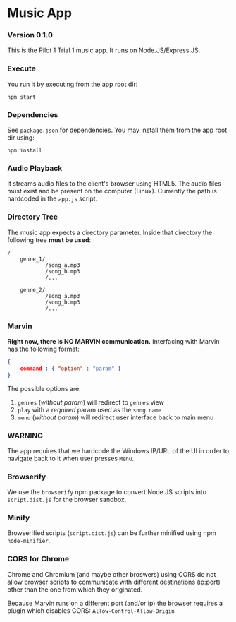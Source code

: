 # Music App
### Version 0.1.0

This is the Pilot 1 Trial 1 music app.
It runs on Node.JS/Express.JS.

### Execute

You run it by executing from the app root dir:

`npm start`

### Dependencies

See `package.json` for dependencies.
You may install them from the  app root dir using:

`npm install`

### Audio Playback

It streams audio files to the client's browser using HTML5.
The audio files must exist and be present on the computer (Linux).
Currently the path is hardcoded in the `app.js` script.

### Directory Tree

The music app expects a directory parameter.
Inside that directory the following tree **must be used**:

```
/
    genre_1/
            /song_a.mp3
            /song_b.mp3
            /...

    genre_2/
            /song_a.mp3
            /song_b.mp3
            /...
```

### Marvin

**Right now, there is NO MARVIN communication.**
Interfacing with Marvin has the following format:

```json
{
    command : { "option" : "param" }
}
```

The possible options are:

1. `genres` (*without param*) will redirect to `genres` view
2. `play` with a *required* param used as the `song name`
3. `menu` (*without param*) will redirect user interface back to main menu

### WARNING

The app requires that we hardcode the Windows IP/URL of the UI in order to navigate
back to it when user presses `Menu`.

### Browserify

We use the `browserify` npm package to convert Node.JS scripts into `script.dist.js`
for the browser sandbox.

### Minify

Browserified scripts (`script.dist.js`) can be further minified using npm `node-minifier`.

### CORS for Chrome

Chrome and Chromium (and maybe other broswers) using CORS do not allow browser scripts
to communicate with different destinations (ip:port) other than the one from which they
originated.

Because Marvin runs on a different port (and/or ip) the browser requires a plugin
which disables CORS: `Allow-Control-Allow-Origin`
